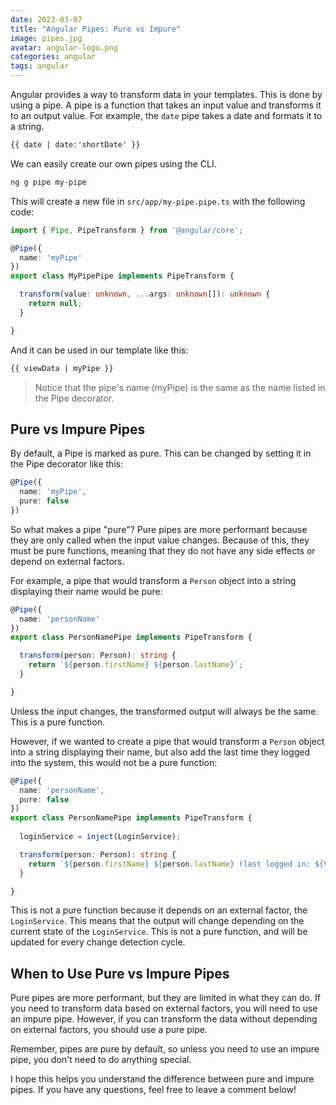 ```yaml
---
date: 2023-03-07
title: "Angular Pipes: Pure vs Impure"
image: pipes.jpg
avatar: angular-logo.png
categories: angular
tags: angular
---
```


Angular provides a way to transform data in your templates.  This is done by using a pipe.  A pipe is a function that takes an input value and transforms it to an output value.  For example, the `date` pipe takes a date and formats it to a string.

```html
{{ date | date:'shortDate' }}
```

We can easily create our own pipes using the CLI.

```bash
ng g pipe my-pipe
```

This will create a new file in `src/app/my-pipe.pipe.ts` with the following code:

```typescript
import { Pipe, PipeTransform } from '@angular/core';

@Pipe({
  name: 'myPipe'
})
export class MyPipePipe implements PipeTransform {

  transform(value: unknown, ...args: unknown[]): unknown {
    return null;
  }

}
```

And it can be used in our template like this:

```html
{{ viewData | myPipe }}
```

> Notice that the pipe's name (myPipe) is the same as the name listed in the Pipe decorator.

## Pure vs Impure Pipes

By default, a Pipe is marked as pure.  This can be changed by setting it in the Pipe decorator like this:

```typescript
@Pipe({
  name: 'myPipe',
  pure: false
})
```

So what makes a pipe "pure"?  Pure pipes are more performant because they are only called when the input value changes.  Because of this, they must be pure functions, meaning that they do not have any side effects or depend on external factors.

For example, a pipe that would transform a `Person` object into a string displaying their name would be pure:

```typescript
@Pipe({
  name: 'personName'
})
export class PersonNamePipe implements PipeTransform {

  transform(person: Person): string {
    return `${person.firstName} ${person.lastName}`;
  }

}
```

Unless the input changes, the transformed output will always be the same.  This is a pure function.

However, if we wanted to create a pipe that would transform a `Person` object into a string displaying their name, but also add the last time they logged into the system, this would not be a pure function:

```typescript
@Pipe({
  name: 'personName',
  pure: false
})
export class PersonNamePipe implements PipeTransform {
  
  loginService = inject(LoginService);

  transform(person: Person): string {
    return `${person.firstName} ${person.lastName} (last logged in: ${this.loginService.getLastLogin(person.id)})`;
  }

}
```

This is not a pure function because it depends on an external factor, the `LoginService`.  This means that the output will change depending on the current state of the `LoginService`.  This is not a pure function, and will be updated for every change detection cycle.

## When to Use Pure vs Impure Pipes

Pure pipes are more performant, but they are limited in what they can do.  If you need to transform data based on external factors, you will need to use an impure pipe.  However, if you can transform the data without depending on external factors, you should use a pure pipe.  

Remember, pipes are pure by default, so unless you need to use an impure pipe, you don't need to do anything special.

I hope this helps you understand the difference between pure and impure pipes.  If you have any questions, feel free to leave a comment below!
